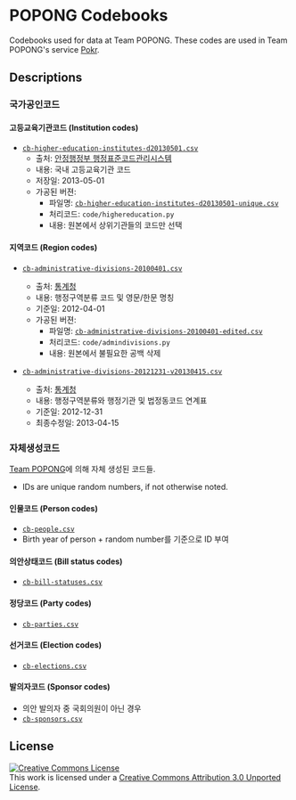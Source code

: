 POPONG Codebooks
================

Codebooks used for data at Team POPONG.
These codes are used in Team POPONG's service [Pokr](http://pokr.kr).

## Descriptions
### 국가공인코드

#### 고등교육기관코드 (Institution codes)
- [`cb-higher-education-institutes-d20130501.csv`](http://raw.github.com/teampopong/codebooks/master/cb-higher-education-institutes-d20130501.csv)
    - 출처: [안정행정부 행정표준코드관리시스템](http://www.code.go.kr/std/jsp/stdcode/orgCodeL.jsp)
    - 내용: 국내 고등교육기관 코드
    - 저장일: 2013-05-01
    - 가공된 버젼:
        - 파일명: [`cb-higher-education-institutes-d20130501-unique.csv`](http://raw.github.com/teampopong/codebooks/master/cb-higher-education-institutes-d20130501-unique.csv)
        - 처리코드: `code/highereducation.py`
        - 내용: 원본에서 상위기관들의 코드만 선택

#### 지역코드 (Region codes)
- [`cb-administrative-divisions-20100401.csv`](http://raw.github.com/teampopong/codebooks/master/cb-administrative-divisions-20100401.csv)
    - 출처: [통계청](http://kostat.go.kr/kssc/board_notice/BoardAction.do?method=view&board_id=3&seq=8&num=8&parent_num=0&page=2&sdate=&edate=&search_mode=&keyword=&position=&catgrp=kssc&catid1=kssc06&catid2=&catid3=&catid4=#startHeader)
    - 내용: 행정구역분류 코드 및 영문/한문 명칭
    - 기준일: 2012-04-01
    - 가공된 버젼:
        - 파일명: [`cb-administrative-divisions-20100401-edited.csv`](http://raw.github.com/teampopong/codebooks/master/cb-administrative-divisions-20100401-edited.csv)
        - 처리코드: `code/admindivisions.py`
        - 내용: 원본에서 불필요한 공백 삭제

- [`cb-administrative-divisions-20121231-v20130415.csv`](http://raw.github.com/teampopong/codebooks/master/cb-administrative-divisions-20121231-v20130415.csv)
    - 출처: [통계청](http://kostat.go.kr/kssc/board_notice/BoardAction.do?method=list&board_id=3&catgrp=kssc&catid1=kssc06&catid2=kssc06a)
    - 내용: 행정구역분류와 행정기관 및 법정동코드 연계표
    - 기준일: 2012-12-31
    - 최종수정일: 2013-04-15


### 자체생성코드
[Team POPONG](http://popong.com)에 의해 자체 생성된 코드들.
- IDs are unique random numbers, if not otherwise noted.

#### 인물코드 (Person codes)
- [`cb-people.csv`](https://github.com/teampopong/codebooks/blob/master/cb-people.csv)
- Birth year of person + random number를 기준으로 ID 부여

#### 의안상태코드 (Bill status codes)
- [`cb-bill-statuses.csv`](https://github.com/teampopong/codebooks/blob/master/cb-bill-statuses.csv)

#### 정당코드 (Party codes)
- [`cb-parties.csv`](https://github.com/teampopong/codebooks/blob/master/cb-parties.csv)

#### 선거코드 (Election codes)
- [`cb-elections.csv`](https://github.com/teampopong/codebooks/blob/master/cb-elections.csv)

#### 발의자코드 (Sponsor codes)
- 의안 발의자 중 국회의원이 아닌 경우
- [`cb-sponsors.csv`](https://github.com/teampopong/codebooks/blob/master/cb-sponsors.csv)

## License
<a rel="license" href="http://creativecommons.org/licenses/by/3.0/"><img alt="Creative Commons License" style="border-width:0" src="http://i.creativecommons.org/l/by/3.0/88x31.png" /></a><br />This work is licensed under a <a rel="license" href="http://creativecommons.org/licenses/by/3.0/">Creative Commons Attribution 3.0 Unported License</a>.
